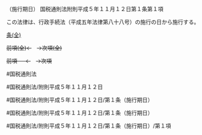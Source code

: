 （施行期日）
国税通則法附則平成５年１１月１２日第１条第１項

この法律は、行政手続法（平成五年法律第八十八号）の施行の日から施行する。

[条(全)](国税通則法＿＿＿＿附則平成５年１１月１２日第１条_.md)

~~前項(全)←~~　~~→次項(全)~~

~~前項 　 ←~~　~~→次項~~



#国税通則法

#国税通則法/附則平成５年１１月１２日

#国税通則法/附則平成５年１１月１２日/第１条（施行期日）

#国税通則法/附則平成５年１１月１２日/第１条（施行期日）

#国税通則法/附則平成５年１１月１２日/第１条（施行期日）/第１項

